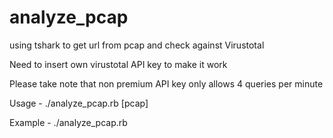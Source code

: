 # analyze_pcap
using tshark to get url from pcap and check against Virustotal

Need to insert own virustotal API key to make it work

Please take note that non premium API key only allows 4 queries per minute

Usage - ./analyze_pcap.rb [pcap]

Example - ./analyze_pcap.rb <pcap file>

             

